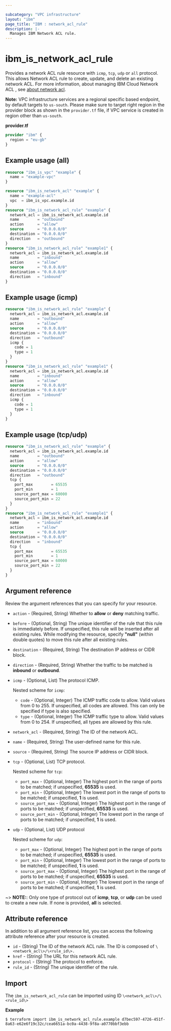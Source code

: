 ```yaml
---

subcategory: "VPC infrastructure"
layout: "ibm"
page_title: "IBM : network_acl_rule"
description: |-
  Manages IBM Network ACL rule.
---
```


# ibm_is_network_acl_rule

Provides a network ACL rule resource with `icmp`, `tcp`, `udp` or `all` protocol. This allows Network ACL rule to create, update, and delete an existing network ACL. For more information, about managing IBM Cloud Network ACL , see [about network acl](https://cloud.ibm.com/docs/vpc?topic=vpc-using-acls).

**Note:** 
VPC infrastructure services are a regional specific based endpoint, by default targets to `us-south`. Please make sure to target right region in the provider block as shown in the `provider.tf` file, if VPC service is created in region other than `us-south`.

**provider.tf**

```terraform
provider "ibm" {
  region = "eu-gb"
}
```

## Example usage (all)

```terraform
resource "ibm_is_vpc" "example" {
  name = "example-vpc"
}

resource "ibm_is_network_acl" "example" {
  name = "example-acl"
  vpc  = ibm_is_vpc.example.id
}
resource "ibm_is_network_acl_rule" "example" {
  network_acl = ibm_is_network_acl.example.id
  name        = "outbound"
  action      = "allow"
  source      = "0.0.0.0/0"
  destination = "0.0.0.0/0"
  direction   = "outbound"
}
resource "ibm_is_network_acl_rule" "example1" {
  network_acl = ibm_is_network_acl.example.id
  name        = "inbound"
  action      = "allow"
  source      = "0.0.0.0/0"
  destination = "0.0.0.0/0"
  direction   = "inbound"
}
```

## Example usage (icmp)

```terraform
resource "ibm_is_network_acl_rule" "example" {
  network_acl = ibm_is_network_acl.example.id
  name        = "outbound"
  action      = "allow"
  source      = "0.0.0.0/0"
  destination = "0.0.0.0/0"
  direction   = "outbound"
  icmp {
    code = 1
    type = 1
  }
}
resource "ibm_is_network_acl_rule" "example1" {
  network_acl = ibm_is_network_acl.example.id
  name        = "inbound"
  action      = "allow"
  source      = "0.0.0.0/0"
  destination = "0.0.0.0/0"
  direction   = "inbound"
  icmp {
    code = 1
    type = 1
  }
}

```

## Example usage (tcp/udp)

```terraform
resource "ibm_is_network_acl_rule" "example" {
  network_acl = ibm_is_network_acl.example.id
  name        = "outbound"
  action      = "allow"
  source      = "0.0.0.0/0"
  destination = "0.0.0.0/0"
  direction   = "outbound"
  tcp {
    port_max        = 65535
    port_min        = 1
    source_port_max = 60000
    source_port_min = 22
  }
}
resource "ibm_is_network_acl_rule" "example1" {
  network_acl = ibm_is_network_acl.example.id
  name        = "inbound"
  action      = "allow"
  source      = "0.0.0.0/0"
  destination = "0.0.0.0/0"
  direction   = "inbound"
  tcp {
    port_max        = 65535
    port_min        = 1
    source_port_max = 60000
    source_port_min = 22
  }
}
```

## Argument reference
Review the argument references that you can specify for your resource.

- `action` - (Required, String) Whether to **allow** or **deny** matching traffic.
- `before` - (Optional, String) The unique identifier of the rule that this rule is immediately before. If unspecified, this rule will be inserted after all existing rules. While modifying the resource, specify **"null"** (within double quotes) to move this rule after all existing rules.
- `destination` - (Required, String) The destination IP address or CIDR block.
- `direction` - (Required, String) Whether the traffic to be matched is **inbound** or **outbound**.
- `icmp` - (Optional, List) The protocol ICMP.

   Nested scheme for `icmp`:
   - `code` - (Optional, Integer) The ICMP traffic code to allow. Valid values from 0 to 255. If unspecified, all codes are allowed. This can only be specified if type is also specified.
   - `type` - (Optional, Integer) The ICMP traffic type to allow. Valid values from 0 to 254. If unspecified, all types are allowed by this rule.
- `network_acl` - (Required, String) The ID of the network ACL.
- `name` - (Required, String) The user-defined name for this rule.
- `source` - (Required, String) The source IP address or CIDR block.
- `tcp` - (Optional, List) TCP protocol.

   Nested scheme for `tcp`:
   - `port_max` - (Optional, Integer) The highest port in the range of ports to be matched; if unspecified, **65535** is used.
   - `port_min` - (Optional, Integer) The lowest port in the range of ports to be matched; if unspecified, **1** is used.
   - `source_port_max` - (Optional, Integer) The highest port in the range of ports to be matched; if unspecified, **65535** is used.
   - `source_port_min` - (Optional, Integer) The lowest port in the range of ports to be matched; if unspecified, **1** is used.
- `udp` - (Optional, List) UDP protocol

   Nested scheme for `udp`:
   - `port_max` - (Optional, Integer) The highest port in the range of ports to be matched; if unspecified, **65535** is used.
   - `port_min` - (Optional, Integer) The lowest port in the range of ports to be matched; if unspecified, **1** is used.
   - `source_port_max` - (Optional, Integer) The highest port in the range of ports to be matched; if unspecified, **65535** is used.
   - `source_port_min` - (Optional, Integer) The lowest port in the range of ports to be matched; if unspecified, **1** is used.

~> **NOTE:**: Only one type of protocol out of **icmp**, **tcp**, or **udp** can be used to create a new rule. If none is provided, **all** is selected.

## Attribute reference
In addition to all argument reference list, you can access the following attribute reference after your resource is created.

- `id` - (String) The ID of the network ACL rule. The ID is composed of `\<network_acl\>/\<rule_id\>.`
- `href` - (String) The URL for this network ACL rule.
- `protocol` - (String) The protocol to enforce.
- `rule_id` - (String) The unique identifier of the rule.


## Import
The `ibm_is_network_acl_rule` can be imported using ID `\<network_acl\>/\<rule_id\>`

**Example**

```
$ terraform import ibm_is_network_acl_rule.example d7bec597-4726-451f-8a63-e62e6f19c32c/cea6651a-bc0a-4438-9f8a-a0770bbf3ebb
```
 